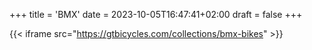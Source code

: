 +++
title = 'BMX'
date = 2023-10-05T16:47:41+02:00
draft = false
+++

{{< iframe src="https://gtbicycles.com/collections/bmx-bikes" >}}
